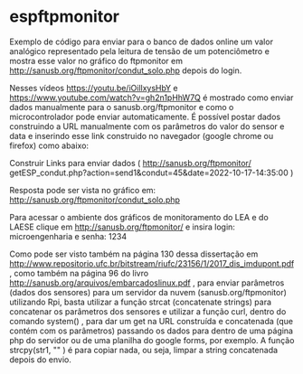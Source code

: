 # espftpmonitor
Exemplo de código para enviar para o banco de dados online um valor analógico representado pela leitura de tensão de um potenciômetro e mostra esse valor no gráfico do ftpmonitor em http://sanusb.org/ftpmonitor/condut_solo.php depois do login.

Nesses vídeos https://youtu.be/iOillxysHbY e https://www.youtube.com/watch?v=gh2n1pHhW7Q é mostrado como enviar dados manualmente para o sanusb.org/ftpmonitor e como o microcontrolador pode enviar automaticamente. É possível postar dados construindo a URL manualmente com os parâmetros do valor do sensor e data e inserindo esse link construido no navegador (google chrome ou firefox) como abaixo:

Construir Links para enviar dados ( http://sanusb.org/ftpmonitor/ getESP_condut.php?action=send1&condut=45&date=2022-10-17-14:35:00 )

Resposta pode ser vista no gráfico em: http://sanusb.org/ftpmonitor/condut_solo.php

Para acessar o ambiente dos gráficos de monitoramento do LEA e do LAESE clique em http://sanusb.org/ftpmonitor/ e insira login: microengenharia e senha: 1234

Como pode ser visto também na página 130 dessa dissertação em http://www.repositorio.ufc.br/bitstream/riufc/23156/1/2017_dis_imdupont.pdf, como também na página 96  do livro http://sanusb.org/arquivos/embarcadoslinux.pdf , para enviar parâmetros (dados dos sensores) para um servidor da nuvem (sanusb.org/ftpmonitor) utilizando Rpi, basta utilizar a função strcat (concatenate strings) para concatenar os parâmetros dos sensores e utilizar a função curl, dentro do comando system() , para dar um get na URL construída e concatenada (que contém com os parâmetros) passando os dados para dentro de uma página php do servidor ou de uma planilha do google forms, por exemplo. A função strcpy(str1, "" ) é para copiar nada, ou seja, limpar a string concatenada depois do envio.
